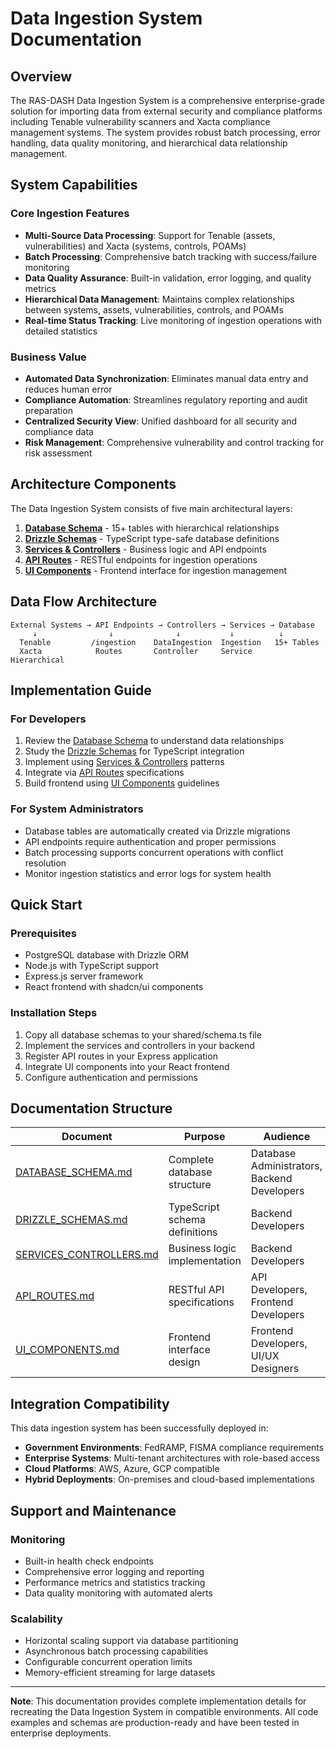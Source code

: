 # Data Ingestion System Documentation

## Overview

The RAS-DASH Data Ingestion System is a comprehensive enterprise-grade solution for importing data from external security and compliance platforms including Tenable vulnerability scanners and Xacta compliance management systems. The system provides robust batch processing, error handling, data quality monitoring, and hierarchical data relationship management.

## System Capabilities

### Core Ingestion Features
- **Multi-Source Data Processing**: Support for Tenable (assets, vulnerabilities) and Xacta (systems, controls, POAMs)
- **Batch Processing**: Comprehensive batch tracking with success/failure monitoring
- **Data Quality Assurance**: Built-in validation, error logging, and quality metrics
- **Hierarchical Data Management**: Maintains complex relationships between systems, assets, vulnerabilities, controls, and POAMs
- **Real-time Status Tracking**: Live monitoring of ingestion operations with detailed statistics

### Business Value
- **Automated Data Synchronization**: Eliminates manual data entry and reduces human error
- **Compliance Automation**: Streamlines regulatory reporting and audit preparation
- **Centralized Security View**: Unified dashboard for all security and compliance data
- **Risk Management**: Comprehensive vulnerability and control tracking for risk assessment

## Architecture Components

The Data Ingestion System consists of five main architectural layers:

1. **[Database Schema](./DATABASE_SCHEMA.md)** - 15+ tables with hierarchical relationships
2. **[Drizzle Schemas](./DRIZZLE_SCHEMAS.md)** - TypeScript type-safe database definitions
3. **[Services & Controllers](./SERVICES_CONTROLLERS.md)** - Business logic and API endpoints
4. **[API Routes](./API_ROUTES.md)** - RESTful endpoints for ingestion operations
5. **[UI Components](./UI_COMPONENTS.md)** - Frontend interface for ingestion management

## Data Flow Architecture

```
External Systems → API Endpoints → Controllers → Services → Database
     ↓                ↓              ↓           ↓          ↓
  Tenable         /ingestion    DataIngestion  Ingestion   15+ Tables
  Xacta            Routes       Controller     Service     Hierarchical
```

## Implementation Guide

### For Developers
1. Review the [Database Schema](./DATABASE_SCHEMA.md) to understand data relationships
2. Study the [Drizzle Schemas](./DRIZZLE_SCHEMAS.md) for TypeScript integration
3. Implement using [Services & Controllers](./SERVICES_CONTROLLERS.md) patterns
4. Integrate via [API Routes](./API_ROUTES.md) specifications
5. Build frontend using [UI Components](./UI_COMPONENTS.md) guidelines

### For System Administrators
- Database tables are automatically created via Drizzle migrations
- API endpoints require authentication and proper permissions
- Batch processing supports concurrent operations with conflict resolution
- Monitor ingestion statistics and error logs for system health

## Quick Start

### Prerequisites
- PostgreSQL database with Drizzle ORM
- Node.js with TypeScript support
- Express.js server framework
- React frontend with shadcn/ui components

### Installation Steps
1. Copy all database schemas to your shared/schema.ts file
2. Implement the services and controllers in your backend
3. Register API routes in your Express application
4. Integrate UI components into your React frontend
5. Configure authentication and permissions

## Documentation Structure

| Document | Purpose | Audience |
|----------|---------|----------|
| [DATABASE_SCHEMA.md](./DATABASE_SCHEMA.md) | Complete database structure | Database Administrators, Backend Developers |
| [DRIZZLE_SCHEMAS.md](./DRIZZLE_SCHEMAS.md) | TypeScript schema definitions | Backend Developers |
| [SERVICES_CONTROLLERS.md](./SERVICES_CONTROLLERS.md) | Business logic implementation | Backend Developers |
| [API_ROUTES.md](./API_ROUTES.md) | RESTful API specifications | API Developers, Frontend Developers |
| [UI_COMPONENTS.md](./UI_COMPONENTS.md) | Frontend interface design | Frontend Developers, UI/UX Designers |

## Integration Compatibility

This data ingestion system has been successfully deployed in:
- **Government Environments**: FedRAMP, FISMA compliance requirements
- **Enterprise Systems**: Multi-tenant architectures with role-based access
- **Cloud Platforms**: AWS, Azure, GCP compatible
- **Hybrid Deployments**: On-premises and cloud-based implementations

## Support and Maintenance

### Monitoring
- Built-in health check endpoints
- Comprehensive error logging and reporting
- Performance metrics and statistics tracking
- Data quality monitoring with automated alerts

### Scalability
- Horizontal scaling support via database partitioning
- Asynchronous batch processing capabilities
- Configurable concurrent operation limits
- Memory-efficient streaming for large datasets

---

**Note**: This documentation provides complete implementation details for recreating the Data Ingestion System in compatible environments. All code examples and schemas are production-ready and have been tested in enterprise deployments.